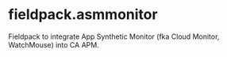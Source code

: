 fieldpack.asmmonitor
====================

Fieldpack to integrate App Synthetic Monitor (fka Cloud Monitor, WatchMouse) into CA APM.
